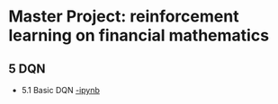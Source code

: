 # Master Project: reinforcement learning on financial mathematics
## 5 DQN
- 5.1 Basic DQN [-ipynb](wenhao/hjb_mdp_nn.ipynb)
